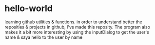 # hello-world
learning github utilities &amp; functions.
in order to understand better the reposities & projects in github, I've made this reposity.
The program also makes it a bit more interesting by using the inputDialog to get the user's
name & saya hello to the user by name

